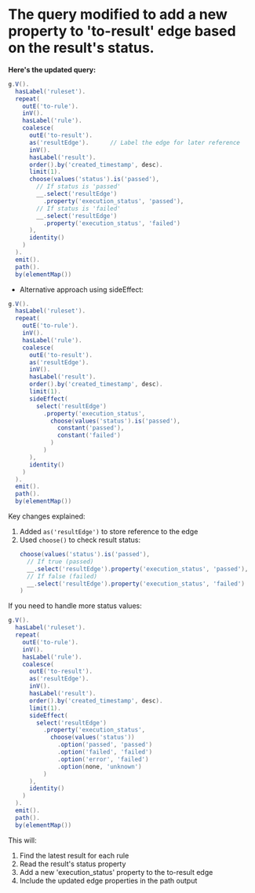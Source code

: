 # The query modified to add a new property to 'to-result' edge based on the result's status.
**Here's the updated query:**

```groovy
g.V().
  hasLabel('ruleset').
  repeat(
    outE('to-rule').
    inV().
    hasLabel('rule').
    coalesce(
      outE('to-result').
      as('resultEdge').      // Label the edge for later reference
      inV().
      hasLabel('result').
      order().by('created_timestamp', desc).
      limit(1).
      choose(values('status').is('passed'),
        // If status is 'passed'
        __.select('resultEdge')
          .property('execution_status', 'passed'),
        // If status is 'failed'
        __.select('resultEdge')
          .property('execution_status', 'failed')
      ),
      identity()
    )
  ).
  emit().
  path().
  by(elementMap())
```

- Alternative approach using sideEffect:

```groovy
g.V().
  hasLabel('ruleset').
  repeat(
    outE('to-rule').
    inV().
    hasLabel('rule').
    coalesce(
      outE('to-result').
      as('resultEdge').
      inV().
      hasLabel('result').
      order().by('created_timestamp', desc).
      limit(1).
      sideEffect(
        select('resultEdge')
          .property('execution_status', 
            choose(values('status').is('passed'),
              constant('passed'),
              constant('failed')
            )
          )
      ),
      identity()
    )
  ).
  emit().
  path().
  by(elementMap())
```

Key changes explained:

1. Added `as('resultEdge')` to store reference to the edge
2. Used `choose()` to check result status:
   ```groovy
   choose(values('status').is('passed'),
     // If true (passed)
     __.select('resultEdge').property('execution_status', 'passed'),
     // If false (failed)
     __.select('resultEdge').property('execution_status', 'failed')
   )
   ```

If you need to handle more status values:

```groovy
g.V().
  hasLabel('ruleset').
  repeat(
    outE('to-rule').
    inV().
    hasLabel('rule').
    coalesce(
      outE('to-result').
      as('resultEdge').
      inV().
      hasLabel('result').
      order().by('created_timestamp', desc).
      limit(1).
      sideEffect(
        select('resultEdge')
          .property('execution_status', 
            choose(values('status'))
              .option('passed', 'passed')
              .option('failed', 'failed')
              .option('error', 'failed')
              .option(none, 'unknown')
          )
      ),
      identity()
    )
  ).
  emit().
  path().
  by(elementMap())
```

This will:
1. Find the latest result for each rule
2. Read the result's status property
3. Add a new 'execution_status' property to the to-result edge
4. Include the updated edge properties in the path output
